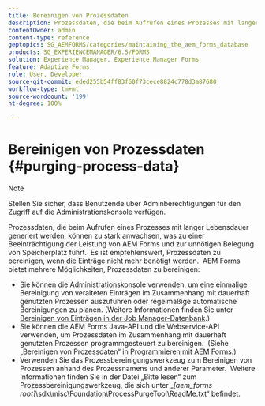 ```yaml
---
title: Bereinigen von Prozessdaten
description: Prozessdaten, die beim Aufrufen eines Prozesses mit langer Lebensdauer generiert werden, können zu stark anwachsen, was zu einer Beeinträchtigung der Leistung von AEM Forms und zur unnötigen Belegung von Speicherplatz führt.  Erfahren Sie, wie Sie Prozessdaten bereinigen können.
contentOwner: admin
content-type: reference
geptopics: SG_AEMFORMS/categories/maintaining_the_aem_forms_database
products: SG_EXPERIENCEMANAGER/6.5/FORMS
solution: Experience Manager, Experience Manager Forms
feature: Adaptive Forms
role: User, Developer
source-git-commit: eded255b54ff83f60f73cece8824c778d3a87680
workflow-type: tm+mt
source-wordcount: '199'
ht-degree: 100%

---
```


# Bereinigen von Prozessdaten {#purging-process-data}

>[!NOTE]
> 
> Stellen Sie sicher, dass Benutzende über Adminberechtigungen für den Zugriff auf die Administrationskonsole verfügen.

Prozessdaten, die beim Aufrufen eines Prozesses mit langer Lebensdauer generiert werden, können zu stark anwachsen, was zu einer Beeinträchtigung der Leistung von AEM Forms und zur unnötigen Belegung von Speicherplatz führt.  Es ist empfehlenswert, Prozessdaten zu bereinigen, wenn die Einträge nicht mehr benötigt werden.  AEM Forms bietet mehrere Möglichkeiten, Prozessdaten zu bereinigen:

* Sie können die Administrationskonsole verwenden, um eine einmalige Bereinigung von veralteten Einträgen im Zusammenhang mit dauerhaft genutzten Prozessen auszuführen oder regelmäßige automatische Bereinigungen zu planen. (Weitere Informationen finden Sie unter [Bereinigen von Einträgen in der Job Manager-Datenbank](/help/forms/using/admin-help/purge-records-job-manager-database.md#purge-records-from-the-job-manager-database).)
* Sie können die AEM Forms Java-API und die Webservice-API verwenden, um Prozessdaten im Zusammenhang mit dauerhaft genutzten Prozessen programmgesteuert zu bereinigen.  (Siehe „Bereinigen von Prozessdaten“ in [Programmieren mit AEM Forms](https://www.adobe.com/go/learn_aemforms_programming_63_de).)
* Verwenden Sie das Prozessbereinigungswerkzeug zum Bereinigen von Prozessen anhand des Prozessnamens und anderer Parameter.  Weitere Informationen finden Sie in der Datei „Bitte lesen“ zum Prozessbereinigungswerkzeug, die sich unter „*[aem_forms root]*\sdk\misc\Foundation\ProcessPurgeTool\ReadMe.txt“ befindet.
